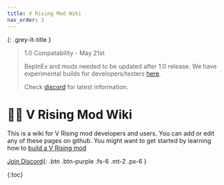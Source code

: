 ```yaml
---
title: V Rising Mod Wiki
nav_order: 1
---
```


{: .grey-lt-title }
> 1.0 Compatability - May 21st
>
> BepInEx and mods needed to be updated after 1.0 release. We have experimental builds for developers/testers [here](/user/game_update.html).
>
> Check [discord](https://vrisingmods.com/discord) for latest information.

# 🧛‍♂️ V Rising Mod Wiki
This is a wiki for V Rising mod developers and users. You can add or edit any of these pages on github. You might want to get started by learning how to [build a V Rising mod](/dev/#how-to-make-a-vrising-mod)

[Join Discord](https://vrisingmods.com/discord){: .btn .btn-purple .fs-6 .mt-2 .px-6 }

{:toc}
